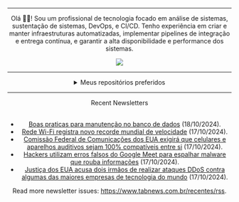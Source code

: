 <div align="center">
<hr>
<p>Olá 👋🏾! Sou um profissional de tecnologia focado em análise de sistemas, sustentação de sistemas, DevOps, e CI/CD. Tenho experiência em criar e manter infraestruturas automatizadas, implementar pipelines de integração e entrega contínua, e garantir a alta disponibilidade e performance dos sistemas.</p>
  <img src="https://media.giphy.com/media/yAGIvCiwPJn5C/giphy.gif">
<hr>
  <details>
  <summary>Meus repositórios preferidos</summary>
  <br />
  Alguns dos meus melhores repositórios:
  <br />
<br />
  <ul><li><a href=https://github.com/KubeNerd/aluratube target="_blank" rel="noopener noreferrer">KubeNerd/aluratube</a> (<b>0</b> ✨ and <b>0</b> 🍴): Aluratube - Desenvolvido durante a imersão React da Alura no final de 2022</li><li><a href=https://github.com/KubeNerd/nlw-ia target="_blank" rel="noopener noreferrer">KubeNerd/nlw-ia</a> (<b>0</b> ✨ and <b>0</b> 🍴): Projeto desenvolvido durante a NLW IA - Usando a API da OPENAI</li><li><a href=https://github.com/KubeNerd/nlw-journey-ia target="_blank" rel="noopener noreferrer">KubeNerd/nlw-journey-ia</a> (<b>0</b> ✨ and <b>0</b> 🍴): NLW IA - Agent de viagens usando python + langchain + GPT</li>
<li>More coming soon :).</li>
</ul>
  </details>
  <hr/>
    <summary>Recent Newsletters</summary>
  <br />
  <ul>
    <li><a href=https://www.tabnews.com.br/felipecavalca/boas-praticas-para-manutencao-no-banco-de-dados target="_blank" rel="noopener noreferrer">Boas praticas para manutenção no banco de dados</a> (18/10/2024).</li><li><a href=https://www.tabnews.com.br/nowtanael/rede-wi-fi-registra-novo-recorde-mundial-de-velocidade target="_blank" rel="noopener noreferrer">Rede Wi-Fi registra novo recorde mundial de velocidade</a> (17/10/2024).</li><li><a href=https://www.tabnews.com.br/NewsletterOficial/comissao-federal-de-comunicacoes-dos-eua-exigira-que-celulares-e-aparelhos-auditivos-sejam-100-por-cento-compativeis-entre-si target="_blank" rel="noopener noreferrer">Comissão Federal de Comunicações dos EUA exigirá que celulares e aparelhos auditivos sejam 100% compatíveis entre si</a> (17/10/2024).</li><li><a href=https://www.tabnews.com.br/NewsletterOficial/hackers-utilizam-erros-falsos-do-google-meet-para-espalhar-malware-que-rouba-informacoes target="_blank" rel="noopener noreferrer">Hackers utilizam erros falsos do Google Meet para espalhar malware que rouba informações</a> (17/10/2024).</li><li><a href=https://www.tabnews.com.br/NewsletterOficial/justica-dos-eua-acusa-dois-irmaos-de-realizar-ataques-ddos-contra-algumas-das-maiores-empresas-de-tecnologia-do-mundo target="_blank" rel="noopener noreferrer">Justiça dos EUA acusa dois irmãos de realizar ataques DDoS contra algumas das maiores empresas de tecnologia do mundo</a> (17/10/2024).</li>
  </ul>
<p>Read more newsletter issues: <a href="https://www.tabnews.com.br/recentes/rss">https://www.tabnews.com.br/recentes/rss</a>.</p>
  </details>
